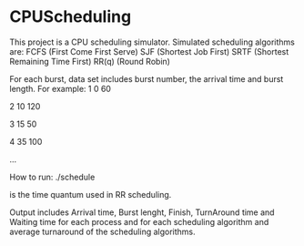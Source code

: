 # CPUScheduling

This project is a CPU scheduling simulator.
Simulated scheduling algorithms are:
FCFS (First Come First Serve)
SJF (Shortest Job First)
SRTF (Shortest Remaining Time First)
RR(q) (Round Robin)

For each burst, data set includes burst number, the arrival time and burst length. For example:
1 0 60

2 10 120

3 15 50

4 35 100

...

How to run:
./schedule <inputfile><quantum>

<quantum> is the time quantum used in RR scheduling.

Output includes Arrival time, Burst lenght, Finish, TurnAround time and Waiting time for each process and for each scheduling algorithm and average turnaround of the scheduling algorithms.
